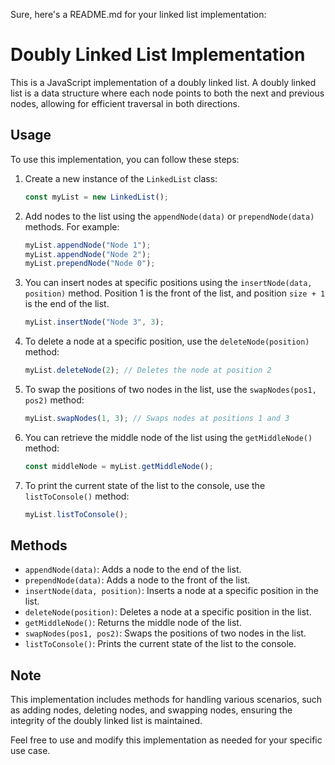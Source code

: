 Sure, here's a README.md for your linked list implementation:

# Doubly Linked List Implementation

This is a JavaScript implementation of a doubly linked list. A doubly linked list is a data structure where each node points to both the next and previous nodes, allowing for efficient traversal in both directions.

## Usage

To use this implementation, you can follow these steps:

1. Create a new instance of the `LinkedList` class:

   ```javascript
   const myList = new LinkedList();
   ```

2. Add nodes to the list using the `appendNode(data)` or `prependNode(data)` methods. For example:

   ```javascript
   myList.appendNode("Node 1");
   myList.appendNode("Node 2");
   myList.prependNode("Node 0");
   ```

3. You can insert nodes at specific positions using the `insertNode(data, position)` method. Position 1 is the front of the list, and position `size + 1` is the end of the list.

   ```javascript
   myList.insertNode("Node 3", 3);
   ```

4. To delete a node at a specific position, use the `deleteNode(position)` method:

   ```javascript
   myList.deleteNode(2); // Deletes the node at position 2
   ```

5. To swap the positions of two nodes in the list, use the `swapNodes(pos1, pos2)` method:

   ```javascript
   myList.swapNodes(1, 3); // Swaps nodes at positions 1 and 3
   ```

6. You can retrieve the middle node of the list using the `getMiddleNode()` method:

   ```javascript
   const middleNode = myList.getMiddleNode();
   ```

7. To print the current state of the list to the console, use the `listToConsole()` method:

   ```javascript
   myList.listToConsole();
   ```

## Methods

- `appendNode(data)`: Adds a node to the end of the list.
- `prependNode(data)`: Adds a node to the front of the list.
- `insertNode(data, position)`: Inserts a node at a specific position in the list.
- `deleteNode(position)`: Deletes a node at a specific position in the list.
- `getMiddleNode()`: Returns the middle node of the list.
- `swapNodes(pos1, pos2)`: Swaps the positions of two nodes in the list.
- `listToConsole()`: Prints the current state of the list to the console.

## Note

This implementation includes methods for handling various scenarios, such as adding nodes, deleting nodes, and swapping nodes, ensuring the integrity of the doubly linked list is maintained.

Feel free to use and modify this implementation as needed for your specific use case.